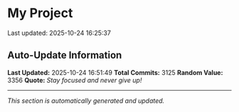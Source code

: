 # My Project


Last updated: 2025-10-24 16:25:37




























































































































































































































































































































































































































































































































































































































































































































































































































































































































































































































































































































































































































































































































































































































































































































































































































































































































































































































































































































































































































































































































































































































































































































































































































































































































































































































































































































































































































































































































































































































































































































































































































































































































































































































































































































































































































































## Auto-Update Information

**Last Updated:** 2025-10-24 16:51:49
**Total Commits:** 3125
**Random Value:** 3356
**Quote:** _Stay focused and never give up!_

---
_This section is automatically generated and updated._